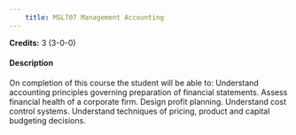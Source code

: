 ```yaml
---
    title: MSL707 Management Accounting
---
```

**Credits:** 3 (3-0-0)



#### Description 
On completion of this course the student will be able to: Understand accounting principles governing preparation of financial statements. Assess financial health of a corporate firm. Design profit planning. Understand cost control systems. Understand techniques of pricing, product and capital budgeting decisions.